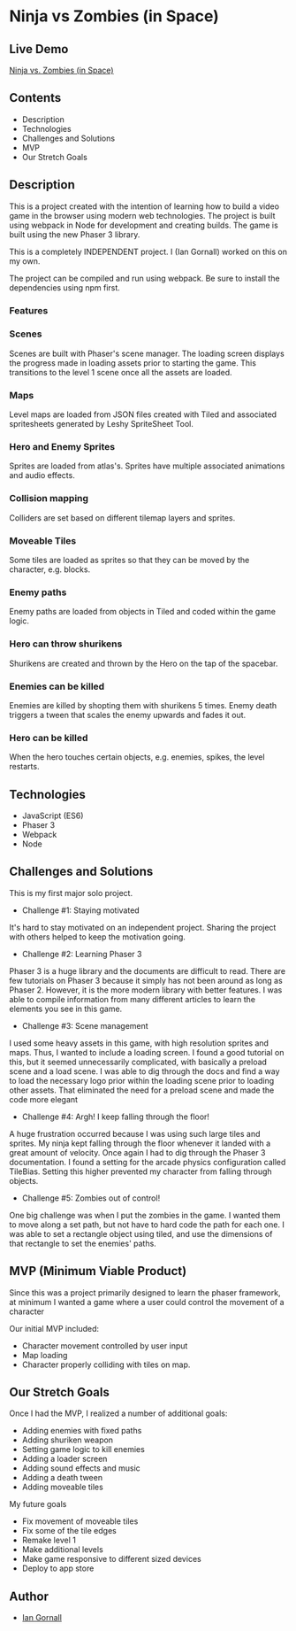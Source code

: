 # Ninja vs Zombies (in Space)

## Live Demo
[Ninja vs. Zombies (in Space)](https://iangornall.github.io/ninja-game/)

## Contents
  * Description
  * Technologies
  * Challenges and Solutions
  * MVP
  * Our Stretch Goals

## Description

This is a project created with the intention of learning how to build a video game in the browser using modern web technologies.  The project is built using webpack in Node for development and creating builds.  The game is built using the new Phaser 3 library.

This is a completely INDEPENDENT project.  I (Ian Gornall) worked on this on my own.

The project can be compiled and run using webpack.  Be sure to install the dependencies using npm first.

### Features

### Scenes
Scenes are built with Phaser's scene manager.  The loading screen displays the progress made in loading assets prior to starting the game.  This transitions to the level 1 scene once all the assets are loaded.

### Maps
Level maps are loaded from JSON files created with Tiled and associated spritesheets generated by Leshy SpriteSheet Tool.

### Hero and Enemy Sprites
Sprites are loaded from atlas's.  Sprites have multiple associated animations and audio effects.

### Collision mapping
Colliders are set based on different tilemap layers and sprites.

### Moveable Tiles
Some tiles are loaded as sprites so that they can be moved by the character, e.g. blocks.

### Enemy paths
Enemy paths are loaded from objects in Tiled and coded within the game logic.

### Hero can throw shurikens
Shurikens are created and thrown by the Hero on the tap of the spacebar.

### Enemies can be killed
Enemies are killed by shopting them with shurikens 5 times.
Enemy death triggers a tween that scales the enemy upwards and fades it out.

### Hero can be killed
When the hero touches certain objects, e.g. enemies, spikes, the level restarts.

## Technologies
  * JavaScript (ES6)
  * Phaser 3
  * Webpack
  * Node

## Challenges and Solutions
This is my first major solo project.  

  * Challenge #1: Staying motivated

  It's hard to stay motivated on an independent project.  Sharing the project with others helped to keep the motivation going.
  
  * Challenge #2: Learning Phaser 3

  Phaser 3 is a huge library and the documents are difficult to read.  There are few tutorials on Phaser 3 because it simply has not been around as long as Phaser 2.  However, it is the more modern library with better features.  I was able to compile information from many different articles to learn the elements you see in this game.

  * Challenge #3: Scene management

  I used some heavy assets in this game, with high resolution sprites and maps.  Thus, I wanted to include a loading screen.  I found a good tutorial on this, but it seemed unnecessarily complicated, with basically a preload scene and a load scene.  I was able to dig through the docs and find a way to load the necessary logo prior within the loading scene prior to loading other assets.  That eliminated the need for a preload scene and made the code more elegant

  * Challenge #4: Argh!  I keep falling through the floor!

  A huge frustration occurred because I was using such large tiles and sprites.  My ninja kept falling through the floor whenever it landed with a great amount of velocity.  Once again I had to dig through the Phaser 3 documentation.  I found a setting for the arcade physics configuration called TileBias.  Setting this higher prevented my character from falling through objects.

  * Challenge #5: Zombies out of control!
  
  One big challenge was when I put the zombies in the game.  I wanted them to move along a set path, but not have to hard code the path for each one.  I was able to set a rectangle object using tiled, and use the dimensions of that rectangle to set the enemies' paths.

## MVP (Minimum Viable Product)
Since this was a project primarily designed to learn the phaser framework, at minimum I wanted a game where a user could control the movement of a character

Our initial MVP included:
* Character movement controlled by user input
* Map loading
* Character properly colliding with tiles on map.

## Our Stretch Goals
Once I had the MVP, I realized a number of additional goals:
* Adding enemies with fixed paths
* Adding shuriken weapon
* Setting game logic to kill enemies
* Adding a loader screen
* Adding sound effects and music
* Adding a death tween
* Adding moveable tiles

My future goals
* Fix movement of moveable tiles
* Fix some of the tile edges
* Remake level 1
* Make additional levels
* Make game responsive to different sized devices
* Deploy to app store

## Author
  * [Ian Gornall](https://github.com/iangornall/)
